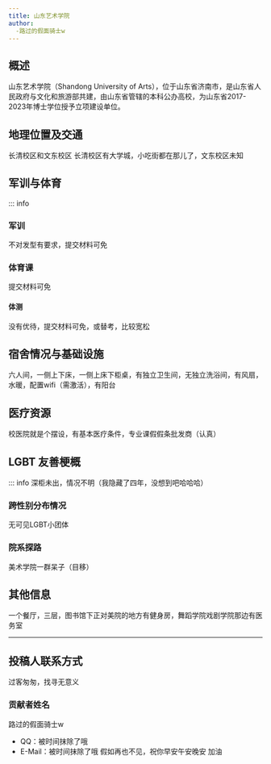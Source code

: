 ```yaml
---
title: 山东艺术学院
author:
  -路过的假面骑士w
---
```






## 概述

山东艺术学院（Shandong University of Arts），位于山东省济南市，是山东省人民政府与文化和旅游部共建，由山东省管辖的本科公办高校，为山东省2017-2023年博士学位授予立项建设单位。
## 地理位置及交通


长清校区和文东校区
长清校区有大学城，小吃街都在那儿了，文东校区未知


## 军训与体育

::: info


### 军训

不对发型有要求，提交材料可免

### 体育课

提交材料可免

#### 体测

没有优待，提交材料可免，或替考，比较宽松

## 宿舍情况与基础设施

六人间，一侧上下床，一侧上床下柜桌，有独立卫生间，无独立洗浴间，有风扇，水暖，配置wifi（需激活），有阳台

## 医疗资源

校医院就是个摆设，有基本医疗条件，专业课假假条批发商（认真）

## LGBT 友善梗概

::: info
深柜未出，情况不明（我隐藏了四年，没想到吧哈哈哈）

### 跨性别分布情况

无可见LGBT小团体

### 院系探路

美术学院一群呆子（目移）

## 其他信息

一个餐厅，三层，图书馆下正对美院的地方有健身房，舞蹈学院戏剧学院那边有医务室

---

## 投稿人联系方式

过客匆匆，找寻无意义

### 贡献者姓名

路过的假面骑士w

- QQ：被时间抹除了哦
- E-Mail：被时间抹除了哦
假如再也不见，祝你早安午安晚安
加油
